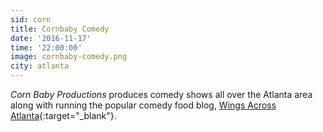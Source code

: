 ```yaml
---
sid: corn
title: Cornbaby Comedy
date: '2016-11-17'
time: '22:00:00'
image: cornbaby-comedy.png
city: atlanta
---
```

*Corn Baby Productions* produces comedy shows all over the Atlanta area along with running the popular comedy food blog, [Wings Across Atlanta](https://wingsacrossatlanta.com/){:target="_blank"}.
